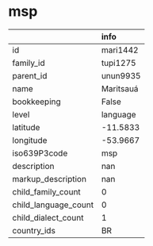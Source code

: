 # msp
|                      | info      |
|:---------------------|:----------|
| id                   | mari1442  |
| family_id            | tupi1275  |
| parent_id            | unun9935  |
| name                 | Maritsauá |
| bookkeeping          | False     |
| level                | language  |
| latitude             | -11.5833  |
| longitude            | -53.9667  |
| iso639P3code         | msp       |
| description          | nan       |
| markup_description   | nan       |
| child_family_count   | 0         |
| child_language_count | 0         |
| child_dialect_count  | 1         |
| country_ids          | BR        |